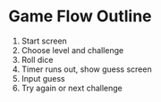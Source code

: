 # Game Flow Outline

1. Start screen
2. Choose level and challenge
3. Roll dice
4. Timer runs out, show guess screen
5. Input guess
6. Try again or next challenge
